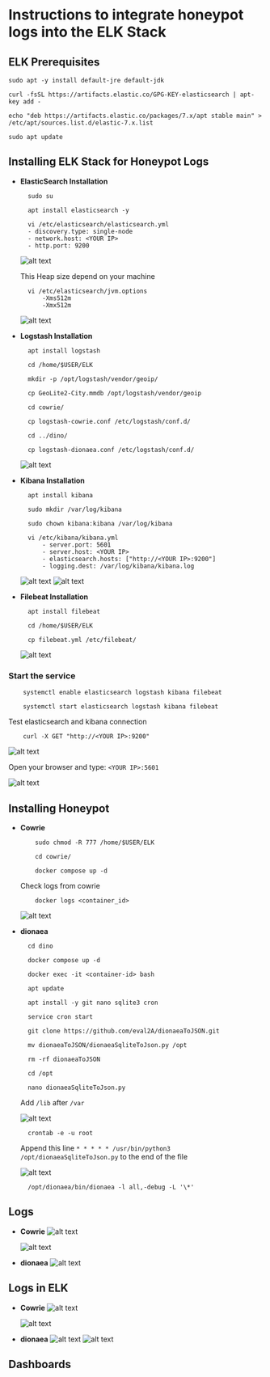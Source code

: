 # Instructions to integrate honeypot logs into the ELK Stack

## ELK Prerequisites

    sudo apt -y install default-jre default-jdk

    curl -fsSL https://artifacts.elastic.co/GPG-KEY-elasticsearch | apt-key add -

    echo "deb https://artifacts.elastic.co/packages/7.x/apt stable main" > /etc/apt/sources.list.d/elastic-7.x.list

    sudo apt update

## Installing ELK Stack for Honeypot Logs

- **ElasticSearch Installation**

        sudo su

        apt install elasticsearch -y

        vi /etc/elasticsearch/elasticsearch.yml
        - discovery.type: single-node
        - network.host: <YOUR IP>
        - http.port: 9200

  ![alt text](image.png)

  This Heap size depend on your machine

        vi /etc/elasticsearch/jvm.options
            -Xms512m
            -Xmx512m

  ![alt text](image-1.png)

- **Logstash Installation**

        apt install logstash

        cd /home/$USER/ELK

        mkdir -p /opt/logstash/vendor/geoip/

        cp GeoLite2-City.mmdb /opt/logstash/vendor/geoip

        cd cowrie/

        cp logstash-cowrie.conf /etc/logstash/conf.d/

        cd ../dino/

        cp logstash-dionaea.conf /etc/logstash/conf.d/

  ![alt text](image-2.png)

- **Kibana Installation**

        apt install kibana

        sudo mkdir /var/log/kibana

        sudo chown kibana:kibana /var/log/kibana

        vi /etc/kibana/kibana.yml
            - server.port: 5601
            - server.host: <YOUR IP>
            - elasticsearch.hosts: ["http://<YOUR IP>:9200"]
            - logging.dest: /var/log/kibana/kibana.log

  ![alt text](image-3.png)
  ![alt text](image-4.png)

- **Filebeat Installation**

        apt install filebeat

        cd /home/$USER/ELK

        cp filebeat.yml /etc/filebeat/

  ![alt text](image-5.png)

### Start the service

        systemctl enable elasticsearch logstash kibana filebeat

        systemctl start elasticsearch logstash kibana filebeat

Test elasticsearch and kibana connection

        curl -X GET "http://<YOUR IP>:9200"

![alt text](image-6.png)

Open your browser and type: `<YOUR IP>:5601`

![alt text](image-7.png)

## Installing Honeypot

- **Cowrie**

          sudo chmod -R 777 /home/$USER/ELK

          cd cowrie/

          docker compose up -d

  Check logs from cowrie

          docker logs <container_id>

  ![alt text](image-8.png)

- **dionaea**

        cd dino

        docker compose up -d

        docker exec -it <container-id> bash

        apt update

        apt install -y git nano sqlite3 cron

        service cron start

        git clone https://github.com/eval2A/dionaeaToJSON.git

        mv dionaeaToJSON/dionaeaSqliteToJson.py /opt

        rm -rf dionaeaToJSON

        cd /opt

        nano dionaeaSqliteToJson.py

  Add `/lib` after `/var`

  ![alt text](image-9.png)

        crontab -e -u root

  Append this line `* * * * * /usr/bin/python3 /opt/dionaeaSqliteToJson.py` to the end of the file

  ![alt text](image-10.png)

        /opt/dionaea/bin/dionaea -l all,-debug -L '\*'

## Logs

- **Cowrie**
  ![alt text](image-11.png)

  ![alt text](image-14.png)

- **dionaea**
  ![alt text](image-12.png)

## Logs in ELK

- **Cowrie**
  ![alt text](image-15.png)

  ![alt text](image-13.png)

- **dionaea**
  ![alt text](image-16.png)
  ![alt text](image-17.png)

## Dashboards
